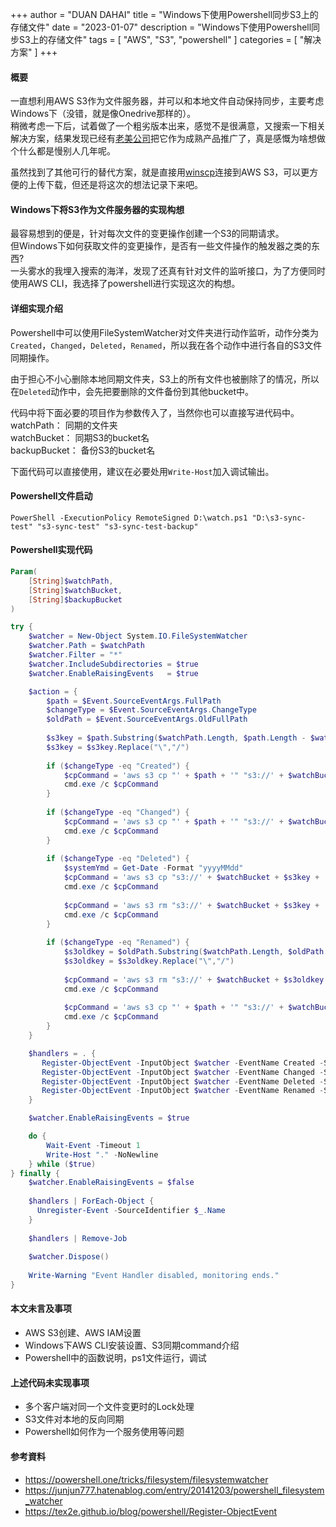 +++
author = "DUAN DAHAI"
title = "Windows下使用Powershell同步S3上的存储文件"
date = "2023-01-07"
description = "Windows下使用Powershell同步S3上的存储文件"
tags = [
    "AWS",
    "S3",
    "powershell"
]
categories = [
    "解决方案"
]
+++

#### 概要

一直想利用AWS S3作为文件服务器，并可以和本地文件自动保持同步，主要考虑Windows下（没错，就是像Onedrive那样的）。   
稍微考虑一下后，试着做了一个粗劣版本出来，感觉不是很满意，又搜索一下相关解决方案，结果发现已经有[老美公司](https://www.gladinet.com/cn/amazon-s3/amazon-s3-file-server/)把它作为成熟产品推广了，真是感慨为啥想做个什么都是慢别人几年呢。

虽然找到了其他可行的替代方案，就是直接用[winscp](https://winscp.net/eng/download.php)连接到AWS S3，可以更方便的上传下载，但还是将这次的想法记录下来吧。

#### Windows下将S3作为文件服务器的实现构想

最容易想到的便是，针对每次文件的变更操作创建一个S3的同期请求。  
但Windows下如何获取文件的变更操作，是否有一些文件操作的触发器之类的东西?  
一头雾水的我埋入搜索的海洋，发现了还真有针对文件的监听接口，为了方便同时使用AWS CLI，我选择了powershell进行实现这次的构想。

#### 详细实现介绍

Powershell中可以使用FileSystemWatcher对文件夹进行动作监听，动作分类为
`Created`，`Changed`，`Deleted`，`Renamed`，所以我在各个动作中进行各自的S3文件同期操作。

由于担心不小心删除本地同期文件夹，S3上的所有文件也被删除了的情况，所以在`Deleted`动作中，会先把要删除的文件备份到其他bucket中。

代码中将下面必要的项目作为参数传入了，当然你也可以直接写进代码中。  
watchPath： 同期的文件夹  
watchBucket： 同期S3的bucket名  
backupBucket： 备份S3的bucket名  

下面代码可以直接使用，建议在必要处用`Write-Host`加入调试输出。

#### Powershell文件启动
```
PowerShell -ExecutionPolicy RemoteSigned D:\watch.ps1 "D:\s3-sync-test" "s3-sync-test" "s3-sync-test-backup"
```

#### Powershell实现代码
```powershell
Param(
    [String]$watchPath,
    [String]$watchBucket,
    [String]$backupBucket
)

try {
    $watcher = New-Object System.IO.FileSystemWatcher
    $watcher.Path = $watchPath
    $watcher.Filter = "*"
    $watcher.IncludeSubdirectories = $true
    $watcher.EnableRaisingEvents   = $true

    $action = {
        $path = $Event.SourceEventArgs.FullPath
        $changeType = $Event.SourceEventArgs.ChangeType
        $oldPath = $Event.SourceEventArgs.OldFullPath
        
        $s3key = $path.Substring($watchPath.Length, $path.Length - $watchPath.Length)
        $s3key = $s3key.Replace("\","/")
        
        if ($changeType -eq "Created") {
            $cpCommand = 'aws s3 cp "' + $path + '" "s3://' + $watchBucket + $s3key + '"'
            cmd.exe /c $cpCommand
        }
        
        if ($changeType -eq "Changed") {
            $cpCommand = 'aws s3 cp "' + $path + '" "s3://' + $watchBucket + $s3key + '"'
            cmd.exe /c $cpCommand
        }
        
        if ($changeType -eq "Deleted") {
            $systemYmd = Get-Date -Format "yyyyMMdd"
            $cpCommand = 'aws s3 cp "s3://' + $watchBucket + $s3key + '" ' + '"s3://' + $backupBucket + '/' + $systemYmd + '/' + $watchBucket + $s3key + '"'
            cmd.exe /c $cpCommand
             
            $cpCommand = 'aws s3 rm "s3://' + $watchBucket + $s3key + '"'
            cmd.exe /c $cpCommand
        }
        
        if ($changeType -eq "Renamed") {
            $s3oldkey = $oldPath.Substring($watchPath.Length, $oldPath.Length - $watchPath.Length)
            $s3oldkey = $s3oldkey.Replace("\","/")
            
            $cpCommand = 'aws s3 rm "s3://' + $watchBucket + $s3oldkey + '"'
            cmd.exe /c $cpCommand
            
            $cpCommand = 'aws s3 cp "' + $path + '" "s3://' + $watchBucket + $s3key + '"'
            cmd.exe /c $cpCommand
        }   
    }

    $handlers = . {
       Register-ObjectEvent -InputObject $watcher -EventName Created -SourceIdentifier ("_FileWatcher_Created_") -Action $action
       Register-ObjectEvent -InputObject $watcher -EventName Changed -SourceIdentifier ("_FileWatcher_Changed_") -Action $action
       Register-ObjectEvent -InputObject $watcher -EventName Deleted -SourceIdentifier ("_FileWatcher_Deleted_") -Action $action
       Register-ObjectEvent -InputObject $watcher -EventName Renamed -SourceIdentifier ("_FileWatcher_Renamed_") -Action $action
    }

    $watcher.EnableRaisingEvents = $true

    do {
        Wait-Event -Timeout 1
        Write-Host "." -NoNewline
    } while ($true)
} finally {
    $watcher.EnableRaisingEvents = $false
    
    $handlers | ForEach-Object {
      Unregister-Event -SourceIdentifier $_.Name
    }
    
    $handlers | Remove-Job
    
    $watcher.Dispose()
    
    Write-Warning "Event Handler disabled, monitoring ends."
}
```

#### 本文未言及事项
+ AWS S3创建、AWS IAM设置
+ Windows下AWS CLI安装设置、S3同期command介绍
+ Powershell中的函数说明，ps1文件运行，调试

#### 上述代码未实现事项
+ 多个客户端对同一个文件变更时的Lock处理
+ S3文件对本地的反向同期
+ Powershell如何作为一个服务使用等问题

#### 参考資料
* https://powershell.one/tricks/filesystem/filesystemwatcher
* https://junjun777.hatenablog.com/entry/20141203/powershell_filesystem_watcher
* https://tex2e.github.io/blog/powershell/Register-ObjectEvent